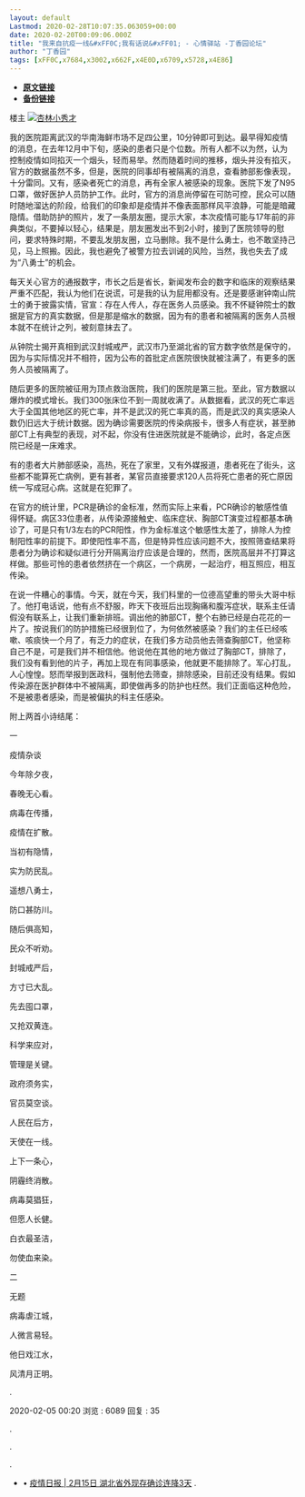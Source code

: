 ```yaml
---
layout: default
Lastmod: 2020-02-28T10:07:35.063059+00:00
date: 2020-02-20T00:09:06.000Z
title: "我来自抗疫一线&#xFF0C;我有话说&#xFF01; - 心情驿站 -丁香园论坛"
author: "丁香园"
tags: [xFF0C,x7684,x3002,x662F,x4E0D,x6709,x5728,x4E86]
---
```


* [**原文链接**](http://archive.is/P40WK)
* [**备份链接**](http://archive.is/P40WK)


楼主 [![杏林小秀才](/images/post/777aaf764a9723fe0fc3d9140ca6e718.jpg)](https://archive.is/o/P40WK/i.dxy.cn/profile/杏林小秀才)

我的医院距离武汉的华南海鲜市场不足四公里，10分钟即可到达。最早得知疫情的消息，在去年12月中下旬，感染的患者只是个位数。所有人都不以为然，认为控制疫情如同掐灭一个烟头，轻而易举。然而随着时间的推移，烟头并没有掐灭，官方的数据虽然不多，但是，医院的同事却有被隔离的消息，查看肺部影像表现，十分雷同。又有，感染者死亡的消息，再有全家人被感染的现象。医院下发了N95口罩，做好医护人员防护工作。此时，官方的消息尚停留在可防可控，民众可以随时随地溜达的阶段，给我们的印象却是疫情并不像表面那样风平浪静，可能是暗藏隐情。借助防护的照片，发了一条朋友圈，提示大家，本次疫情可能与17年前的非典类似，不要掉以轻心，结果是，朋友圈发出不到2小时，接到了医院领导的慰问，要求特殊时期，不要乱发朋友圈，立马删除。我不是什么勇士，也不敢坚持己见，马上照搬。因此，我也避免了被警方拉去训诫的风险，当然，我也失去了成为“八勇士”的机会。

每天关心官方的通报数字，市长之后是省长，新闻发布会的数字和临床的观察结果严重不匹配，我认为他们在说谎，可是我的认为屁用都没有。还是要感谢钟南山院士的勇于披露实情，官宣：存在人传人，存在医务人员感染。我不怀疑钟院士的数据是官方的真实数据，但是那是缩水的数据，因为有的患者和被隔离的医务人员根本就不在统计之列，被刻意抹去了。

从钟院士揭开真相到武汉封城戒严，武汉市乃至湖北省的官方数字依然是保守的，因为与实际情况并不相符，因为公布的首批定点医院很快就被注满了，有更多的医务人员被隔离了。

随后更多的医院被征用为顶点救治医院，我们的医院是第三批。至此，官方数据以爆炸的模式增长。我们300张床位不到一周就收满了。从数据看，武汉的死亡率远大于全国其他地区的死亡率，并不是武汉的死亡率真的高，而是武汉的真实感染人数仍旧远大于统计数据。因为确诊需要医院的传染病报卡，很多人有症状，甚至肺部CT上有典型的表现，对不起，你没有住进医院就是不能确诊，此时，各定点医院已经是一床难求。

有的患者大片肺部感染，高热，死在了家里，又有外媒报道，患者死在了街头，这些都不能算死亡病例，更有甚者，某官员直接要求120人员将死亡患者的死亡原因统一写成冠心病。这就是在犯罪了。

在官方的统计里，PCR是确诊的金标准，然而实际上来看，PCR确诊的敏感性值得怀疑。病区33位患者，从传染源接触史、临床症状、胸部CT演变过程都基本确诊了，可是只有1/3左右的PCR阳性，作为金标准这个敏感性太差了，排除人为控制阳性率的前提下。即使阳性率不高，但是特异性应该问题不大，按照筛查结果将患者分为确诊和疑似进行分开隔离治疗应该是合理的，然而，医院高层并不打算这样做。那些可怜的患者依然挤在一个病区，一个病房，一起治疗，相互照应，相互传染。

在说一件糟心的事情。今天，就在今天，我们科里的一位德高望重的带头大哥中标了。他打电话说，他有点不舒服，昨天下夜班后出现胸痛和腹泻症状，联系主任请假没有联系上，让我们重新排班。调出他的肺部CT，整个右肺已经是白花花的一片了。按说我们的防护措施已经很到位了，为何依然被感染？我们的主任已经咳嗽、咳痰快一个月了，有乏力的症状，在我们多方动员他去筛查胸部CT，他坚称自己不是，可是我们并不相信他。他说他在其他的地方做过了胸部CT，排除了，我们没有看到他的片子，再加上现在有同事感染，他就更不能排除了。军心打乱，人心惶惶。怒而举报到医政科，强制他去筛查，排除感染，目前还没有结果。假如传染源在医护群体中不被隔离，即使做再多的防护也枉然。我们正面临这种危险，不是被患者感染，而是被偏执的科主任感染。

附上两首小诗结尾：

一

疫情杂谈

今年除夕夜，

春晚无心看。

病毒在传播，

疫情在扩散。

当初有隐情，

实为防民乱。

遥想八勇士，

防口甚防川。

随后俱高知，

民众不听劝。

封城戒严后，

方寸已大乱。

先去囤口罩，

又抢双黄连。

科学来应对，

管理是关键。

政府须务实，

官员莫空谈。

人民在后方，

天使在一线。

上下一条心，

阴霾终消散。

病毒莫猖狂，

但愿人长健。

白衣最圣洁，

勿使血来染。

二

无题

病毒虐江城，

人微言易轻。

他日戏江水，

风清月正明。

.

2020-02-05 00:20 浏览 : 6089 回复 : 35

.

.

.

*   • [疫情日报 | 2月15日 湖北省外现存确诊连降3天](https://archive.is/o/P40WK/www.dxy.cn/bbs/topic/42783416)
.

